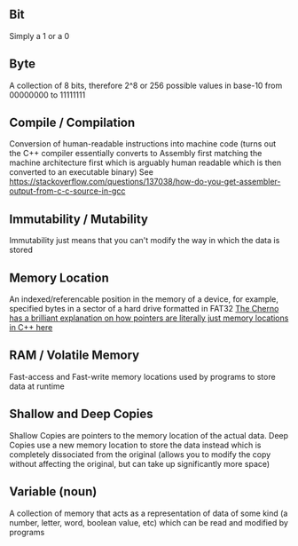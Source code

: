 ## Bit

Simply a 1 or a 0

## Byte

A collection of 8 bits, therefore 2^8 or 256 possible values in base-10 from 00000000 to 11111111

## Compile / Compilation

Conversion of human-readable instructions into machine code (turns out the C++ compiler essentially converts to Assembly first matching the machine architecture first which is arguably human readable which is then converted to an executable binary) See https://stackoverflow.com/questions/137038/how-do-you-get-assembler-output-from-c-c-source-in-gcc

## Immutability / Mutability

Immutability just means that you can't modify the way in which the data is stored

## Memory Location

An indexed/referencable position in the memory of a device, for example, specified bytes in a sector of a hard drive formatted in FAT32 [The Cherno has a brilliant explanation on how pointers are literally just memory locations in C++ here](https://www.youtube.com/watch?v=DTxHyVn0ODg)

## RAM / Volatile Memory

Fast-access and Fast-write memory locations used by programs to store data at runtime

## Shallow and Deep Copies

Shallow Copies are pointers to the memory location of the actual data. Deep Copies use a new memory location to store the data instead which is completely dissociated from the original (allows you to modify the copy without affecting the original, but can take up significantly more space)

## Variable (noun)

A collection of memory that acts as a representation of data of some kind (a number, letter, word, boolean value, etc) which can be read and modified by programs
